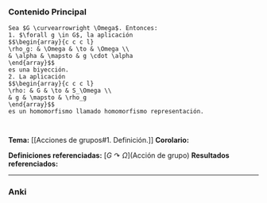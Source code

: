 ### Contenido Principal

```ad-theorem
Sea $G \curvearrowright \Omega$. Entonces:
1. $\forall g \in G$, la aplicación
$$\begin{array}{c c c l}
\rho_g: & \Omega & \to & \Omega \\
& \alpha & \mapsto & g \cdot \alpha
\end{array}$$
es una biyección.
2. La aplicación
$$\begin{array}{c c c l}
\rho: & G & \to & S_\Omega \\
& g & \mapsto & \rho_g
\end{array}$$
es un homomorfismo llamado homomorfismo representación.
```

```ad-proof


```

**Tema:** [[Acciones de grupos#1. Definición.]]
**Corolario:**

**Definiciones referenciadas:** [$G \curvearrowright \Omega$](Acción de grupo)
**Resultados referenciados:**

---
### Anki
